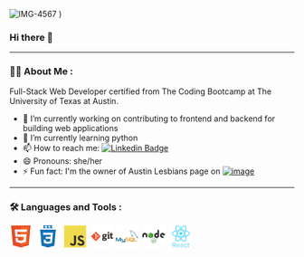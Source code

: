 
![IMG-4567](https://github.com/user-attachments/assets/991f043b-7fef-48f6-866e-1de7b1806a47)
)

### Hi there 👋

---

### :woman_technologist: About Me :

Full-Stack Web Developer certified from The Coding Bootcamp at The University of Texas at Austin.

- 🔭 I’m currently working on contributing to frontend and backend for building web applications
- 🌱 I’m currently learning python
- 📫 How to reach me: [![Linkedin Badge](https://img.shields.io/badge/-linkedin-blue?style=flat&logo=Linkedin&logoColor=white)](https://www.linkedin.com/in/crystal-a-6ab60b231/)
- 😄 Pronouns: she/her
- ⚡ Fun fact: I'm the owner of Austin Lesbians page on [![image](https://github.com/user-attachments/assets/bbe2c044-b0e5-442d-a349-098b45ef9aa6)](https://www.instagram.com/austinlesbians/?next=%2F&hl=en)




---

### :hammer_and_wrench: Languages and Tools :

<div>
    <img src="https://github.com/devicons/devicon/blob/master/icons/html5/html5-original.svg" title="HTML5" alt="HTML" width="40" height="40"/>&nbsp;
    <img src="https://github.com/devicons/devicon/blob/master/icons/css3/css3-plain-wordmark.svg"  title="CSS3" alt="CSS" width="40" height="40"/>&nbsp;
    <img src="https://github.com/devicons/devicon/blob/master/icons/javascript/javascript-original.svg" title="JavaScript" alt="JavaScript" width="40" height="40"/>&nbsp;
    <img src="https://github.com/devicons/devicon/blob/master/icons/git/git-original-wordmark.svg" title="Git" **alt="Git" width="40" height="40"/>
    <img src="https://github.com/devicons/devicon/blob/master/icons/mysql/mysql-original-wordmark.svg" title="MySQL"  alt="MySQL" width="40" height="40"/>&nbsp;
  <img src="https://github.com/devicons/devicon/blob/master/icons/nodejs/nodejs-original-wordmark.svg" title="NodeJS" alt="NodeJS" width="40" height="40"/>&nbsp;
    <img src="https://github.com/devicons/devicon/blob/master/icons/react/react-original-wordmark.svg" title="React" alt="React" width="40" height="40"/>&nbsp;

  
  
  
  </div>
